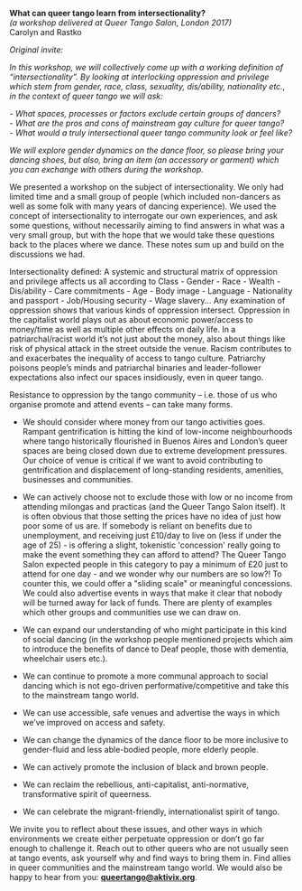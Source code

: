 **What can queer tango learn from intersectionality?**  
_(a workshop delivered at Queer Tango Salon, London 2017)_  
Carolyn and Rastko  

_Original invite:_

_In this workshop, we will collectively come up with a working definition of
“intersectionality”. By looking at interlocking oppression and privilege which
stem from gender, race, class, sexuality, dis/ability, nationality etc., in the
context of queer tango we will ask:_

_- What spaces, processes or factors exclude certain groups of dancers?_  
_- What are the pros and cons of mainstream gay culture for queer tango?_  
_- What would a truly intersectional queer tango community look or feel like?_  

_We will explore gender dynamics on the dance floor, so please bring your
dancing shoes, but also, bring an item (an accessory or garment) which
you can exchange with others during the workshop._

We presented a workshop on the subject of intersectionality. We only had limited time and
a small group of people (which included non-dancers as well as some folk with many years
of dancing experience). We used the concept of intersectionality to interrogate our own
experiences, and ask some questions, without necessarily aiming to find answers in what
was a very small group, but with the hope that we would take these questions back to the
places where we dance. These notes sum up and build on the discussions we had.

Intersectionality defined: A systemic and structural matrix of oppression and privilege affects us all according to Class - Gender - Race - Wealth - Dis/ability - Care commitments - Age - Body image - Language - Nationality and passport - Job/Housing security - Wage slavery... Any examination of oppression shows that various kinds of oppression intersect. Oppression in the capitalist world plays out as about economic power/access to money/time as well as multiple other effects on daily life. In a patriarchal/racist world it’s not just about the money, also about things like risk of physical attack in the street outside the venue. Racism contributes to and exacerbates the inequality of access to tango culture. Patriarchy poisons people’s minds and patriarchal binaries and leader-follower expectations also infect our spaces insidiously, even in queer tango.

Resistance to oppression by the tango community – i.e. those of us who organise promote
and attend events – can take many forms.

- We should consider where money from our tango activities goes. Rampant gentrification
is hitting the kind of low-income neighbourhoods where tango historically flourished in
Buenos Aires and London’s queer spaces are being closed down due to extreme
development pressures. Our choice of venue is critical if we want to avoid contributing to
gentrification and displacement of long-standing residents, amenities, businesses and
communities.

- We can actively choose not to exclude those with low or no income from attending
milongas and practicas (and the Queer Tango Salon itself). It is often obvious that those
setting the prices have no idea of just how poor some of us are. If somebody is reliant on
benefits due to unemployment, and receiving just £10/day to live on (less if under the age
of 25) - is offering a slight, tokenistic 'concession' really going to make the event something
they can afford to attend? The Queer Tango Salon expected people in this category to pay
a minimum of £20 just to attend for one day - and we wonder why our numbers are so
low?! To counter this, we could offer a "sliding scale" or meaningful concessions. We could
also advertise events in ways that make it clear that nobody will be turned away for lack of
funds. There are plenty of examples which other groups and communities use we can
draw on.

- We can expand our understanding of who might participate in this kind of social dancing
(in the workshop people mentioned projects which aim to introduce the benefits of dance
to Deaf people, those with dementia, wheelchair users etc.).

- We can continue to promote a more communal approach to social dancing which is not
ego-driven performative/competitive and take this to the mainstream tango world.

- We can use accessible, safe venues and advertise the ways in which we’ve improved on
access and safety.

- We can change the dynamics of the dance floor to be more inclusive to gender-fluid and
less able-bodied people, more elderly people.

- We can actively promote the inclusion of black and brown people.

- We can reclaim the rebellious, anti-capitalist, anti-normative, transformative spirit of
queerness.

- We can celebrate the migrant-friendly, internationalist spirit of tango.

We invite you to reflect about these issues, and other ways in which environments we
create either perpetuate oppression or don’t go far enough to challenge it. Reach out to
other queers who are not usually seen at tango events, ask yourself why and find ways to
bring them in. Find allies in queer communities and the mainstream tango world. We would
also be happy to hear from you: **queertango@aktivix.org**.
